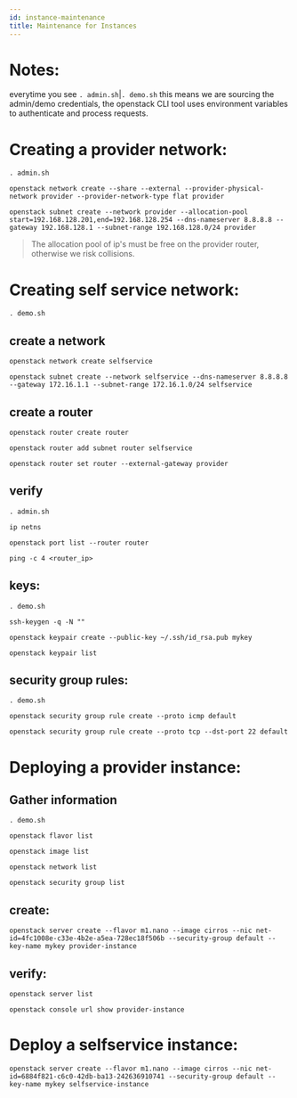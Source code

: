 ```yaml
---
id: instance-maintenance
title: Maintenance for Instances
---
```


# Notes:
everytime you see `. admin.sh`|`. demo.sh` this means we are sourcing the admin/demo credentials, the openstack CLI tool uses environment variables to authenticate and process requests.
# Creating a provider network:
```
. admin.sh
```
```
openstack network create --share --external --provider-physical-network provider --provider-network-type flat provider
```
```
openstack subnet create --network provider --allocation-pool start=192.168.128.201,end=192.168.128.254 --dns-nameserver 8.8.8.8 --gateway 192.168.128.1 --subnet-range 192.168.128.0/24 provider
```
> The allocation pool of ip's must be free on the provider router, otherwise we risk collisions.
# Creating self service network:
```
. demo.sh
```
## create a network
```
openstack network create selfservice
```
```
openstack subnet create --network selfservice --dns-nameserver 8.8.8.8 --gateway 172.16.1.1 --subnet-range 172.16.1.0/24 selfservice
```
## create a router
```
openstack router create router
```
```
openstack router add subnet router selfservice
```
```
openstack router set router --external-gateway provider
```
## verify
```
. admin.sh
```
```
ip netns
```
```
openstack port list --router router
```
```
ping -c 4 <router_ip>
```
## keys:
```
. demo.sh
```
```
ssh-keygen -q -N ""
```
```
openstack keypair create --public-key ~/.ssh/id_rsa.pub mykey
```
```
openstack keypair list
```
## security group rules:
```
. demo.sh
```
```
openstack security group rule create --proto icmp default
```
```
openstack security group rule create --proto tcp --dst-port 22 default
```
# Deploying a provider instance:
## Gather information
```
. demo.sh
```
```
openstack flavor list
```
```
openstack image list
```
```
openstack network list
```
```
openstack security group list
```
## create:
```
openstack server create --flavor m1.nano --image cirros --nic net-id=4fc1008e-c33e-4b2e-a5ea-728ec18f506b --security-group default --key-name mykey provider-instance
```
## verify:
```
openstack server list
```
```
openstack console url show provider-instance
```
# Deploy a selfservice instance:
```
openstack server create --flavor m1.nano --image cirros --nic net-id=6884f821-c6c0-42db-ba13-242636910741 --security-group default --key-name mykey selfservice-instance
```
